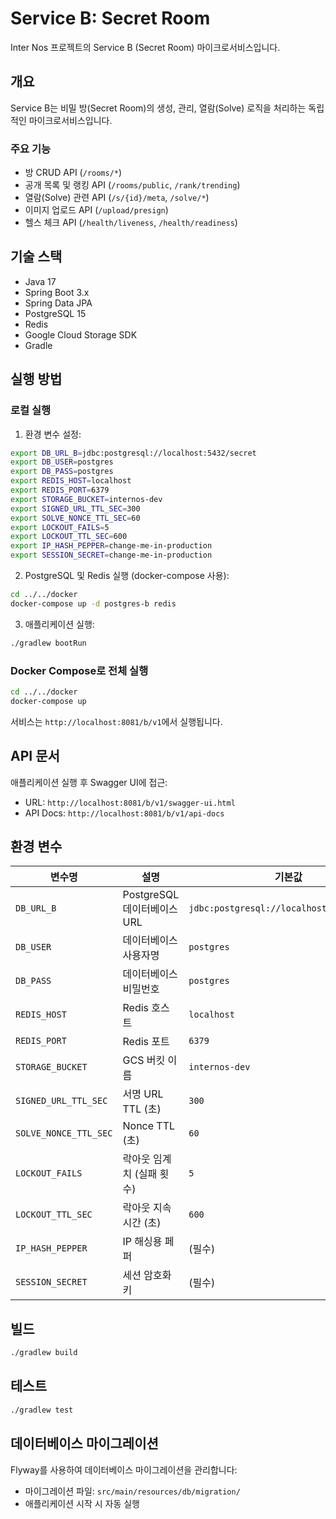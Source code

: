 # Service B: Secret Room

Inter Nos 프로젝트의 Service B (Secret Room) 마이크로서비스입니다.

## 개요

Service B는 비밀 방(Secret Room)의 생성, 관리, 열람(Solve) 로직을 처리하는 독립적인 마이크로서비스입니다.

### 주요 기능

- 방 CRUD API (`/rooms/*`)
- 공개 목록 및 랭킹 API (`/rooms/public`, `/rank/trending`)
- 열람(Solve) 관련 API (`/s/{id}/meta`, `/solve/*`)
- 이미지 업로드 API (`/upload/presign`)
- 헬스 체크 API (`/health/liveness`, `/health/readiness`)

## 기술 스택

- Java 17
- Spring Boot 3.x
- Spring Data JPA
- PostgreSQL 15
- Redis
- Google Cloud Storage SDK
- Gradle

## 실행 방법

### 로컬 실행

1. 환경 변수 설정:
```bash
export DB_URL_B=jdbc:postgresql://localhost:5432/secret
export DB_USER=postgres
export DB_PASS=postgres
export REDIS_HOST=localhost
export REDIS_PORT=6379
export STORAGE_BUCKET=internos-dev
export SIGNED_URL_TTL_SEC=300
export SOLVE_NONCE_TTL_SEC=60
export LOCKOUT_FAILS=5
export LOCKOUT_TTL_SEC=600
export IP_HASH_PEPPER=change-me-in-production
export SESSION_SECRET=change-me-in-production
```

2. PostgreSQL 및 Redis 실행 (docker-compose 사용):
```bash
cd ../../docker
docker-compose up -d postgres-b redis
```

3. 애플리케이션 실행:
```bash
./gradlew bootRun
```

### Docker Compose로 전체 실행

```bash
cd ../../docker
docker-compose up
```

서비스는 `http://localhost:8081/b/v1`에서 실행됩니다.

## API 문서

애플리케이션 실행 후 Swagger UI에 접근:
- URL: `http://localhost:8081/b/v1/swagger-ui.html`
- API Docs: `http://localhost:8081/b/v1/api-docs`

## 환경 변수

| 변수명 | 설명 | 기본값 |
|--------|------|--------|
| `DB_URL_B` | PostgreSQL 데이터베이스 URL | `jdbc:postgresql://localhost:5432/secret` |
| `DB_USER` | 데이터베이스 사용자명 | `postgres` |
| `DB_PASS` | 데이터베이스 비밀번호 | `postgres` |
| `REDIS_HOST` | Redis 호스트 | `localhost` |
| `REDIS_PORT` | Redis 포트 | `6379` |
| `STORAGE_BUCKET` | GCS 버킷 이름 | `internos-dev` |
| `SIGNED_URL_TTL_SEC` | 서명 URL TTL (초) | `300` |
| `SOLVE_NONCE_TTL_SEC` | Nonce TTL (초) | `60` |
| `LOCKOUT_FAILS` | 락아웃 임계치 (실패 횟수) | `5` |
| `LOCKOUT_TTL_SEC` | 락아웃 지속 시간 (초) | `600` |
| `IP_HASH_PEPPER` | IP 해싱용 페퍼 | (필수) |
| `SESSION_SECRET` | 세션 암호화 키 | (필수) |

## 빌드

```bash
./gradlew build
```

## 테스트

```bash
./gradlew test
```

## 데이터베이스 마이그레이션

Flyway를 사용하여 데이터베이스 마이그레이션을 관리합니다:
- 마이그레이션 파일: `src/main/resources/db/migration/`
- 애플리케이션 시작 시 자동 실행

